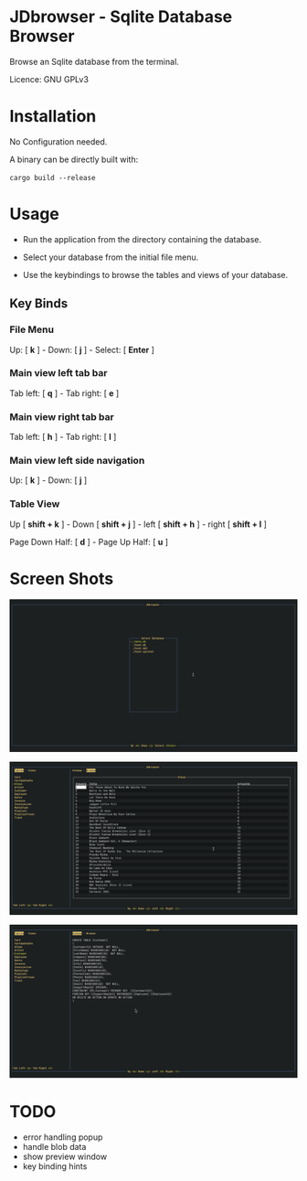 # JDbrowser - Sqlite Database Browser

Browse an Sqlite database from the terminal.

Licence: GNU GPLv3

# Installation

No Configuration needed.

A binary can be directly built with:

`cargo build --release` 

# Usage

- Run the application from the directory containing the database.

- Select your database from the initial file menu.

- Use the keybindings to browse the tables and views of your database.

## Key Binds

### File Menu

Up: [ **k** ] - Down: [ **j** ] - Select: [ **Enter** ]

### Main view left tab bar

Tab left: [ **q** ] - Tab right: [ **e** ] 

### Main view right tab bar

Tab left: [ **h** ] - Tab right: [ **l** ] 

### Main view left side navigation

Up: [ **k** ] - Down: [ **j** ]  

### Table View

Up [ **shift + k** ] - Down [ **shift + j** ] - left [ **shift + h** ] - right [ **shift + l** ]  

Page Down Half: [ **d** ] - Page Up Half: [ **u** ]  

# Screen Shots

![file_menu](docs/filemenu.png) 

![table_view](docs/table_view.png) 

![schema_view](docs/schema_view.png) 

# TODO

- error handling popup
- handle blob data
- show preview window
- key binding hints 

